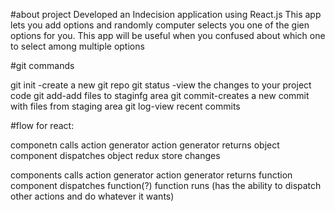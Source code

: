 #about project
Developed an Indecision application using React.js
This app lets you add options and randomly computer selects you one of the gien options for you.
This app will be useful when you confused about which one to select among multiple options 

#git commands

git init -create a new git repo
git status -view the changes to your project code
git add-add files to staginfg area
git commit-creates a new commit with files from staging area
git log-view recent commits


#flow for react:

componetn calls action generator
action generator returns object
component dispatches object
redux store changes


components calls action generator
action generator returns function
component dispatches function(?)
function runs (has the ability to dispatch other actions and do whatever it wants)